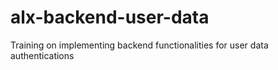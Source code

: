 # alx-backend-user-data
Training on implementing backend functionalities for user data authentications
